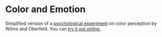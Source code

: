 # Color and Emotion

Simplified version of a [psychological experiment](https://www.staff.uni-mainz.de/oberfeld/downloads/Wilms-Oberfeld2018_Article_ColorAndEmotionEffectsOfHueSat.pdf) on color perception by Wilms and Oberfeld. You can [try it out online.](https://mdumke.github.io/color-and-emotion/)
